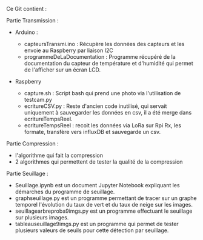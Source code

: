 Ce Git contient :

Partie Transmission :
  - Arduino :
    - capteursTransmi.ino : Récupère les données des capteurs et les envoie au Raspberry par liaison I2C
    - programmeDeLaDocumentation : Programme récupéré de la documentation du capteur de température et d'humidité qui permet de l'afficher sur un écran LCD.

  - Raspberry
    - capture.sh : Script bash qui prend une photo via l'utilisation de testcam.py
    - ecritureCSV.py : Reste d'ancien code inutilisé, qui servait uniquement à sauvegarder les données en csv, il a été merge dans ecritureTempsReel.
    - ecritureTempsReel : recoit les données via LoRa sur Rpi Rx, les formate, transfère vers influxDB et sauvegarde un csv. 

Partie Compression :
- l'algorithme qui fait la compression
- 2 algorithmes qui permettent de tester la qualité de la compression

Partie Seuillage :
- Seuillage.ipynb est un document Jupyter Notebook expliquant les démarches du programme de seuillage.
- graphseuillage.py est un programme permettant de tracer sur un graphe temporel l'évolution du taux de vert et du taux de neige sur les images.
- seuillagearbreproba9imgs.py est un programme effectuant le seuillage sur plusieurs images.
- tableauseuillage9imgs.py est un programme qui permet de tester plusieurs valeurs de seuils pour cette détection par seuillage.


